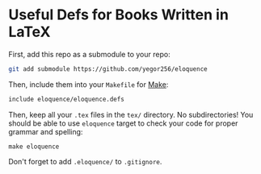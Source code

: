 # Useful Defs for Books Written in LaTeX

First, add this repo as a submodule to your repo:

```bash
git add submodule https://github.com/yegor256/eloquence
```

Then, include them into your `Makefile` for [Make]:

```bash
include eloquence/eloquence.defs
```

Then, keep all your `.tex` files in the `tex/` directory.
No subdirectories!
You should be able to use `eloquence` target to check your code for proper
  grammar and spelling:

```text
make eloquence
```

Don't forget to add `.eloquence/` to `.gitignore`.

[Make]: https://www.gnu.org/software/make/
